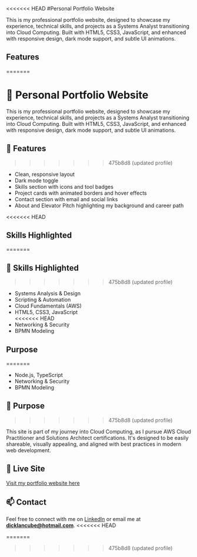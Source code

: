 <<<<<<< HEAD
#Personal Portfolio Website

This is my professional portfolio website, designed to showcase my experience, technical skills, and projects as a Systems Analyst transitioning into Cloud Computing. Built with HTML5, CSS3, JavaScript, and enhanced with responsive design, dark mode support, and subtle UI animations.

## Features
=======
# 💼 Personal Portfolio Website

This is my professional portfolio website, designed to showcase my experience, technical skills, and projects as a Systems Analyst transitioning into Cloud Computing. Built with HTML5, CSS3, JavaScript, and enhanced with responsive design, dark mode support, and subtle UI animations.

## 🌟 Features
>>>>>>> 475b8d8 (updated profile)

- Clean, responsive layout
- Dark mode toggle
- Skills section with icons and tool badges
- Project cards with animated borders and hover effects
- Contact section with email and social links
- About and Elevator Pitch highlighting my background and career path

<<<<<<< HEAD
## Skills Highlighted
=======
## 🧠 Skills Highlighted
>>>>>>> 475b8d8 (updated profile)

- Systems Analysis & Design  
- Scripting & Automation  
- Cloud Fundamentals (AWS)  
- HTML5, CSS3, JavaScript  
<<<<<<< HEAD
- Networking & Security  
- BPMN Modeling

## Purpose
=======
- Node.js, TypeScript  
- Networking & Security  
- BPMN Modeling

## 📌 Purpose
>>>>>>> 475b8d8 (updated profile)

This site is part of my journey into Cloud Computing, as I pursue AWS Cloud Practitioner and Solutions Architect certifications. It's designed to be easily shareable, visually appealing, and aligned with best practices in modern web development.

## 🔗 Live Site

[Visit my portfolio website here](https://dicklancube.github.io/my-portfolio/)

## 📫 Contact

Feel free to connect with me on [LinkedIn](https://www.linkedin.com/in/dickla-ncube-43368599) or email me at **dicklancube@hotmail.com**.
<<<<<<< HEAD

=======
>>>>>>> 475b8d8 (updated profile)
